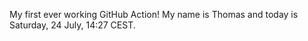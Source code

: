 My first ever working GitHub Action!
My name is Thomas and today is Saturday, 24 July, 14:27 CEST. 
